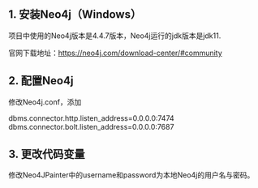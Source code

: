 
## 1. 安装Neo4j（Windows）
项目中使用的Neo4j版本是4.4.7版本，Neo4j运行的jdk版本是jdk11.

官网下载地址：https://neo4j.com/download-center/#community

## 2. 配置Neo4j
修改Neo4j.conf，添加

dbms.connector.http.listen_address=0.0.0.0:7474
dbms.connector.bolt.listen_address=0.0.0.0:7687

## 3. 更改代码变量
修改Neo4JPainter中的username和password为本地Neo4j的用户名与密码。